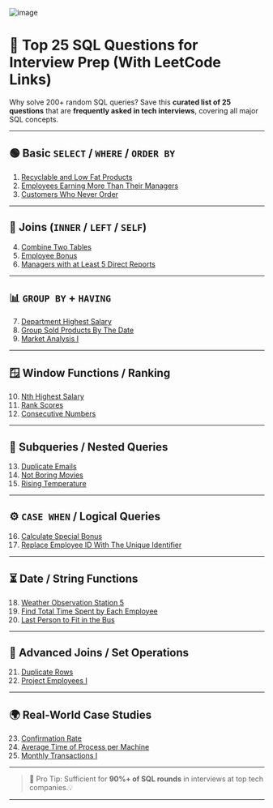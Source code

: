 ![image](https://github.com/user-attachments/assets/8237da51-73f2-4af3-a3ab-011cda5cb10a)

# 🎯 Top 25 SQL Questions for Interview Prep (With LeetCode Links)

Why solve 200+ random SQL queries?
Save this **curated list of 25 questions** that are **frequently asked in tech interviews**, covering all major SQL concepts.

---

## 🟢 Basic `SELECT` / `WHERE` / `ORDER BY`

1. [Recyclable and Low Fat Products](https://leetcode.com/problems/recyclable-and-low-fat-products/)
2. [Employees Earning More Than Their Managers](https://leetcode.com/problems/employees-earning-more-than-their-managers/)
3. [Customers Who Never Order](https://leetcode.com/problems/customers-who-never-order/)

---

## 🔗 Joins (`INNER` / `LEFT` / `SELF`)

4. [Combine Two Tables](https://leetcode.com/problems/combine-two-tables/)
5. [Employee Bonus](https://leetcode.com/problems/employee-bonus/)
6. [Managers with at Least 5 Direct Reports](https://leetcode.com/problems/managers-with-at-least-5-direct-reports/)

---

## 📊 `GROUP BY` + `HAVING`

7. [Department Highest Salary](https://leetcode.com/problems/department-highest-salary/)
8. [Group Sold Products By The Date](https://leetcode.com/problems/group-sold-products-by-the-date/)
9. [Market Analysis I](https://leetcode.com/problems/market-analysis-i/)

---

## 🪟 Window Functions / Ranking

10. [Nth Highest Salary](https://leetcode.com/problems/nth-highest-salary/)
11. [Rank Scores](https://leetcode.com/problems/rank-scores/)
12. [Consecutive Numbers](https://leetcode.com/problems/consecutive-numbers/)

---

## 🧠 Subqueries / Nested Queries

13. [Duplicate Emails](https://leetcode.com/problems/duplicate-emails/)
14. [Not Boring Movies](https://leetcode.com/problems/not-boring-movies/)
15. [Rising Temperature](https://leetcode.com/problems/rising-temperature/)

---

## ⚙️ `CASE WHEN` / Logical Queries

16. [Calculate Special Bonus](https://leetcode.com/problems/calculate-special-bonus/)
17. [Replace Employee ID With The Unique Identifier](https://leetcode.com/problems/replace-employee-id-with-the-unique-identifier/)

---

## ⏳ Date / String Functions

18. [Weather Observation Station 5](https://leetcode.com/problems/weather-observation-station-5/)
19. [Find Total Time Spent by Each Employee](https://leetcode.com/problems/find-total-time-spent-by-each-employee/)
20. [Last Person to Fit in the Bus](https://leetcode.com/problems/last-person-to-fit-in-the-bus/)

---

## 🔁 Advanced Joins / Set Operations

21. [Duplicate Rows](https://leetcode.com/problems/duplicate-rows/)
22. [Project Employees I](https://leetcode.com/problems/project-employees-i/)

---

## 🌍 Real-World Case Studies

23. [Confirmation Rate](https://leetcode.com/problems/confirmation-rate/)
24. [Average Time of Process per Machine](https://leetcode.com/problems/average-time-of-process-per-machine/)
25. [Monthly Transactions I](https://leetcode.com/problems/monthly-transactions-i/)

---

> 📌 Pro Tip: Sufficient for **90%+ of SQL rounds** in interviews at top tech companies.💡

---
